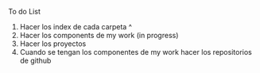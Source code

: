 To do List

1. Hacer los index de cada carpeta ^
2. Hacer los components de my work (in progress)
3. Hacer los proyectos
4. Cuando se tengan los componentes de my work hacer los repositorios de github

